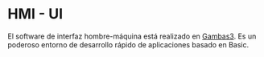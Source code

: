 # HMI - UI

El software de interfaz hombre-máquina está realizado en
[Gambas3](http://gambas.sourceforge.net/en/main.html). Es un poderoso entorno de desarrollo rápido de aplicaciones basado en Basic. 